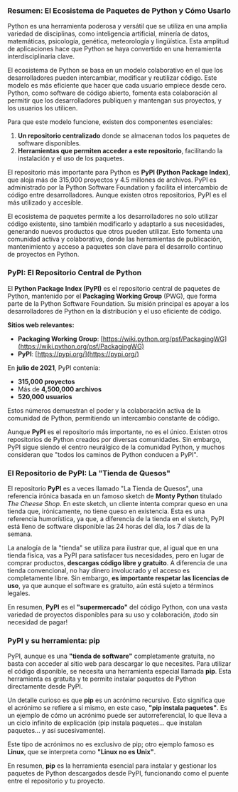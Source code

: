 ### Resumen: El Ecosistema de Paquetes de Python y Cómo Usarlo

Python es una herramienta poderosa y versátil que se utiliza en una amplia variedad de disciplinas, como inteligencia artificial, minería de datos, matemáticas, psicología, genética, meteorología y lingüística. Esta amplitud de aplicaciones hace que Python se haya convertido en una herramienta interdisciplinaria clave.

El ecosistema de Python se basa en un modelo colaborativo en el que los desarrolladores pueden intercambiar, modificar y reutilizar código. Este modelo es más eficiente que hacer que cada usuario empiece desde cero. Python, como software de código abierto, fomenta esta colaboración al permitir que los desarrolladores publiquen y mantengan sus proyectos, y los usuarios los utilicen. 

Para que este modelo funcione, existen dos componentes esenciales:
1. **Un repositorio centralizado** donde se almacenan todos los paquetes de software disponibles.
2. **Herramientas que permiten acceder a este repositorio**, facilitando la instalación y el uso de los paquetes.

El repositorio más importante para Python es **PyPI (Python Package Index)**, que aloja más de 315,000 proyectos y 4.5 millones de archivos. PyPI es administrado por la Python Software Foundation y facilita el intercambio de código entre desarrolladores. Aunque existen otros repositorios, PyPI es el más utilizado y accesible.

El ecosistema de paquetes permite a los desarrolladores no solo utilizar código existente, sino también modificarlo y adaptarlo a sus necesidades, generando nuevos productos que otros pueden utilizar. Esto fomenta una comunidad activa y colaborativa, donde las herramientas de publicación, mantenimiento y acceso a paquetes son clave para el desarrollo continuo de proyectos en Python.

### PyPI: El Repositorio Central de Python

El **Python Package Index (PyPI)** es el repositorio central de paquetes de Python, mantenido por el **Packaging Working Group** (PWG), que forma parte de la Python Software Foundation. Su misión principal es apoyar a los desarrolladores de Python en la distribución y el uso eficiente de código.

**Sitios web relevantes:**
- **Packaging Working Group**: [https://wiki.python.org/psf/PackagingWG](https://wiki.python.org/psf/PackagingWG)
- **PyPI**: [https://pypi.org/](https://pypi.org/)

En **julio de 2021**, PyPI contenía:
- **315,000 proyectos**
- Más de **4,500,000 archivos**
- **520,000 usuarios**

Estos números demuestran el poder y la colaboración activa de la comunidad de Python, permitiendo un intercambio constante de código.

Aunque **PyPI** es el repositorio más importante, no es el único. Existen otros repositorios de Python creados por diversas comunidades. Sin embargo, PyPI sigue siendo el centro neurálgico de la comunidad Python, y muchos consideran que "todos los caminos de Python conducen a PyPI".

### El Repositorio de PyPI: La "Tienda de Quesos"

El repositorio **PyPI** es a veces llamado "La Tienda de Quesos", una referencia irónica basada en un famoso sketch de **Monty Python** titulado *The Cheese Shop*. En este sketch, un cliente intenta comprar queso en una tienda que, irónicamente, no tiene queso en existencia. Esta es una referencia humorística, ya que, a diferencia de la tienda en el sketch, PyPI está lleno de software disponible las 24 horas del día, los 7 días de la semana.

La analogía de la "tienda" se utiliza para ilustrar que, al igual que en una tienda física, vas a PyPI para satisfacer tus necesidades, pero en lugar de comprar productos, **descargas código libre y gratuito**. A diferencia de una tienda convencional, no hay dinero involucrado y el acceso es completamente libre. Sin embargo, **es importante respetar las licencias de uso**, ya que aunque el software es gratuito, aún está sujeto a términos legales.

En resumen, **PyPI** es el **"supermercado"** del código Python, con una vasta variedad de proyectos disponibles para su uso y colaboración, ¡todo sin necesidad de pagar!

### PyPI y su herramienta: **pip**

PyPI, aunque es una **"tienda de software"** completamente gratuita, no basta con acceder al sitio web para descargar lo que necesites. Para utilizar el código disponible, se necesita una herramienta especial llamada **pip**. Esta herramienta es gratuita y te permite instalar paquetes de Python directamente desde PyPI.

Un detalle curioso es que **pip** es un acrónimo recursivo. Esto significa que el acrónimo se refiere a sí mismo, en este caso, **"pip instala paquetes"**. Es un ejemplo de cómo un acrónimo puede ser autorreferencial, lo que lleva a un ciclo infinito de explicación (pip instala paquetes... que instalan paquetes... y así sucesivamente).

Este tipo de acrónimos no es exclusivo de pip; otro ejemplo famoso es **Linux**, que se interpreta como **"Linux no es Unix"**.

En resumen, **pip** es la herramienta esencial para instalar y gestionar los paquetes de Python descargados desde PyPI, funcionando como el puente entre el repositorio y tu proyecto.